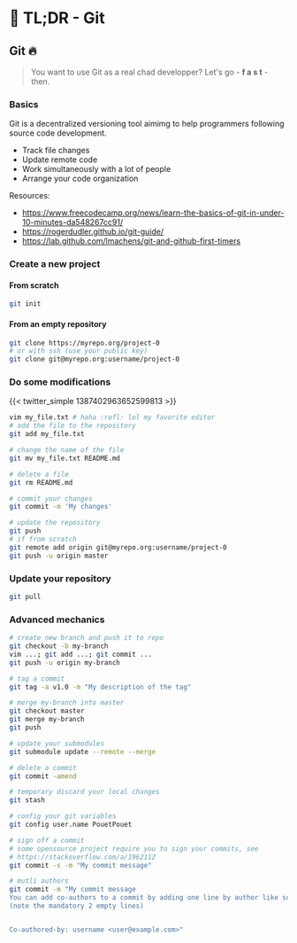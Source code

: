 # 🚀 TL;DR - Git


## Git :fire:

> You want to use Git as a real chad developper? Let's go - **f a s t** - then.

### Basics

Git is a decentralized versioning tool aimimg to help programmers following source code development.

* Track file changes
* Update remote code
* Work simultaneously with a lot of people
* Arrange your code organization

Resources:

* https://www.freecodecamp.org/news/learn-the-basics-of-git-in-under-10-minutes-da548267cc91/
* https://rogerdudler.github.io/git-guide/
* https://lab.github.com/lmachens/git-and-github-first-timers

### Create a new project

#### From scratch

```sh
git init
```

#### From an empty repository

```sh
git clone https://myrepo.org/project-0
# or with ssh (use your public key)
git clone git@myrepo.org:username/project-0
```

### Do some modifications

{{< twitter_simple 1387402963652599813 >}}

```sh
vim my_file.txt # haha :rofl: lol my favorite editor
# add the file to the repository
git add my_file.txt

# change the name of the file
git mv my_file.txt README.md

# delete a file
git rm README.md

# commit your changes
git commit -m 'My changes'

# update the repository
git push
# if from scratch
git remote add origin git@myrepo.org:username/project-0
git push -u origin master
```

### Update your repository

```sh
git pull
```

### Advanced mechanics

```sh
# create new branch and push it to repo
git checkout -b my-branch
vim ...; git add ...; git commit ...
git push -u origin my-branch

# tag a commit
git tag -a v1.0 -m "My description of the tag"

# merge my-branch into master
git checkout master
git merge my-branch
git push

# update your submodules
git submodule update --remote --merge

# delete a commit
git commit -amend

# temporary discard your local changes
git stash

# config your git variables
git config user.name PouetPouet

# sign off a commit
# some opensource project require you to sign your commits, see
# https://stackoverflow.com/a/1962112
git commit -s -m "My commit message"

# mutli authors
git commit -m "My commit message
You can add co-authors to a commit by adding one line by author like so:
(note the mandatory 2 empty lines)


Co-authored-by: username <user@example.com>"
```

